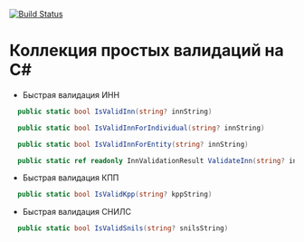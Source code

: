 [![Build Status](https://dev.azure.com/Bince1949/Bince1949/_apis/build/status/Advitalitum.ValidationsCollection?branchName=master)](https://dev.azure.com/Bince1949/Bince1949/_build/latest?definitionId=1&branchName=master)
# Коллекция простых валидаций на C#
- Быстрая валидация ИНН
```csharp
  public static bool IsValidInn(string? innString)
```
```csharp
  public static bool IsValidInnForIndividual(string? innString)
```
```csharp
  public static bool IsValidInnForEntity(string? innString)
```
```csharp
  public static ref readonly InnValidationResult ValidateInn(string? innString)
```
- Быстрая валидация КПП
```csharp
  public static bool IsValidKpp(string? kppString)
```
- Быстрая валидация СНИЛС
```csharp
  public static bool IsValidSnils(string? snilsString)
```
